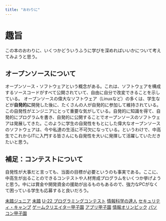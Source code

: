 ```yaml
---
title: "おわりに"
---
```


# 趣旨
この本のおわりに、いくつかどういうふうに学びを深めればいいかについて考えてみようと思う。

## オープンソースについて
オープンソース・ソフトウェアという概念がある。これは、ソフトウェアを構成するソースコードがすべて公開されていて、自由に自分で改変できることを示している。
オープンソースの偉大なソフトウェア（Linuxなど）の多くは、学生などが**自発的に**開発した後に、たくさんの人が自発的に参加して維持されている。この自発性がエンジニアにとって重要な気がしている。自発的に知識を得て、自発的にプログラムを書き、自発的に公開することでオープンソースのソフトウェアは発展してきた。このように学生の自発性をもとにした偉大なオープンソースのソフトウェアは、今や私達の生活に不可欠になっている。というわけで、中高生でこれからITに入門する皆さんにも自発性を大いに発揮して活躍していただきたいと思う。

## 補足：コンテストについて
自発性が大事だと言っても、当面の目標が必要というのも事実である。ここに、中高生が出ることのできるコンテストや人材育成プログラムをいくつか挙げようと思う。中には賞金や開発資金の援助が出るものもあるので、強力なPCがなくて困っている学生も応募すると良いだろう。

[未踏ジュニア](https://jr.mitou.org)
[未踏](https://www.ipa.go.jp/jinzai/mitou/index.html)
[U-22 プログラミングコンテスト](https://u22procon.com/)
[情報科学の達人](https://www.nii.ac.jp/tatsujin/)
[セキュリティ・キャンプ](https://www.ipa.go.jp/jinzai/security-camp/index.html)
[ゲームクリエイター甲子園](https://game.creators-guild.com/gck2023/)
[アプリ甲子園](https://applikoshien.jp/)
[情報オリンピック](https://www.ioi-jp.org/)
[パソコン甲子園](https://pckoshien.u-aizu.ac.jp/)